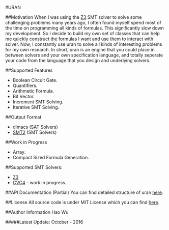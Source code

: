 #URAN

##Motivation
When I was using the [Z3](https://github.com/Z3Prover/z3) SMT solver to solve some challenging problems many years ago, I often found myself spend most of the time on programming all kinds of formulas.  This significantly slow down my development.  So I decide to build my own set of classes that can help me quickly construct the formulas I want and use them to interact with solver.  Now, I constantly use uran to solve all kinds of interesting problems for my own research.  In short, uran is an engine that you could place in between solvers and your own specification language, and totally seperate your code from the language that you design and underlying solvers.

##Supported Features
* Boolean Circuit Gate.
* Quantifiers.
* Arithmetic Formula.
* Bit Vector.
* Increment SMT Solving.
* Iterative SMT Solving. 

##Output Format
* dimacs (SAT Solvers)
* [SMT2](http://smtlib.cs.uiowa.edu/language.shtml) (SMT Solvers)

##Work in Progress
* Array.
* Compact Sized Formula Generation.

##Supported SMT Solvers:
* [Z3](https://github.com/Z3Prover/z3)
* [CVC4](https://github.com/CVC4/CVC4) - work in progress.

##API Documentation (Partial)
You can find detailed structure of uran [here](http://htmlpreview.github.com?https://github.com/classicwuhao/uran/blob/master/docs/html/index.html).


##License
All source code is under MIT License which you can find [here](https://github.com/classicwuhao/uran/license).

##Author Information 
Hao Wu


#####Latest Update: October - 2016
